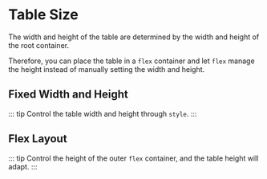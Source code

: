 # Table Size

The width and height of the table are determined by the width and height of the root container.

Therefore, you can place the table in a `flex` container and let `flex` manage the height instead of manually setting the width and height.

## Fixed Width and Height

::: tip
Control the table width and height through `style`.
:::     

<demo vue="basic/size/Default.vue"></demo>

## Flex Layout

::: tip
Control the height of the outer `flex` container, and the table height will adapt.
:::

<demo vue="basic/size/Flex.vue"></demo>
